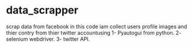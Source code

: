# data_scrapper
scrap data from facebook
in this code iam collect users profile images and thier contry 
from thier twitter accountusing 
1- Pyautogui from python.
2- selenium webdriver.
3- twitter API.
